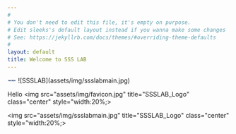 ```yaml
---
#
# You don't need to edit this file, it's empty on purpose.
# Edit sleeks's default layout instead if you wanna make some changes
# See: https://jekyllrb.com/docs/themes/#overriding-theme-defaults
#
layout: default
title: Welcome to SSS LAB
---
```



<img src="assets/img/favicon.jpg" width="20px" height="10px" title="SSSLAB_Logo"/>
![SSSLAB](assets/img/ssslabmain.jpg)  

Hello
<img src="assets/img/favicon.jpg"  title="SSSLAB_Logo" class="center" style="width:20%;>

<img src="assets/img/ssslabmain.jpg" title="SSSLAB_Logo" class="center" style="width:20%;>

